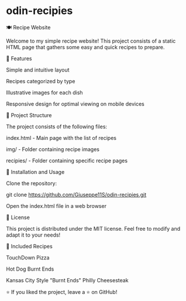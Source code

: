 # odin-recipies

🍽 Recipe Website

Welcome to my simple recipe website! This project consists of a static HTML page that gathers some easy and quick recipes to prepare.

🌟 Features

Simple and intuitive layout

Recipes categorized by type

Illustrative images for each dish

Responsive design for optimal viewing on mobile devices

📂 Project Structure

The project consists of the following files:

index.html - Main page with the list of recipes

img/ - Folder containing recipe images

recipies/ - Folder containing specific recipe pages

🚀 Installation and Usage

Clone the repository:

git clone https://github.com/Giuseppe11S/odin-recipies.git

Open the index.html file in a web browser

📜 License

This project is distributed under the MIT license. Feel free to modify and adapt it to your needs!

📖 Included Recipes

TouchDown Pizza

Hot Dog Burnt Ends

Kansas City Style "Burnt Ends" Philly Cheesesteak

⭐ If you liked the project, leave a ⭐ on GitHub!
